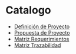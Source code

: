 # Catalogo

* [Definición de Proyecto](https://github.com/pirty6/Catalogo/blob/master/Documentacion/Definici%C3%B3n%20del%20Proyecto.pdf)
* [Propuesta de Proyecto](https://github.com/pirty6/Catalogo/blob/master/Documentacion/Propuesta%20de%20Proyecto.pdf)
* [Matriz Requerimientos](https://github.com/pirty6/Catalogo/blob/master/Documentacion/Plantilla%20Matriz%20de%20Requerimientos.xlsx%20-%20Sheet1.pdf)
* [Matriz Trazabilidad](https://github.com/pirty6/Catalogo/blob/master/Documentacion/Trazabilidad.pdf)
